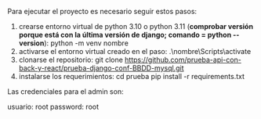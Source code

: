 Para ejecutar el proyecto es necesario seguir estos pasos:

1) crearse entorno virtual de python 3.10 o python 3.11 (**comprobar versión porque está con la última versión de django; comando = python --version**): python -m venv nombre
2) activarse el entorno virtual creado en el paso: .\nombre\Scripts\activate  
3) clonarse el repositorio: git clone https://github.com/prueba-api-con-back-y-react/prueba-django-conf-BBDD-mysql.git
4) instalarse los requerimientos: cd prueba   pip install -r requirements.txt

Las credenciales para el admin son: 

usuario: root
password: root